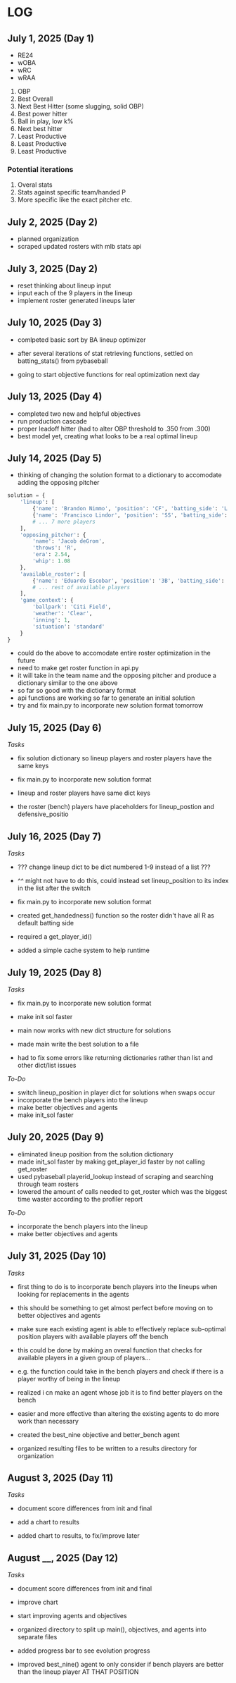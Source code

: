 # LOG

## July 1, 2025 (Day 1)

- RE24
- wOBA
- wRC
- wRAA

1. OBP
2. Best Overall
3. Next Best Hitter (some slugging, solid OBP)
4. Best power hitter
5. Ball in play, low k%
6. Next best hitter
7. Least Productive
8. Least Productive
9. Least Productive

### Potential iterations

1. Overal stats
2. Stats against specific team/handed P
3. More specific like the exact pitcher etc.

## July 2, 2025 (Day 2)

- planned organization
- scraped updated rosters with mlb stats api

## July 3, 2025 (Day 2)

- reset thinking about lineup input
- input each of the 9 players in the lineup
- implement roster generated lineups later

## July 10, 2025 (Day 3)

- comlpeted basic sort by BA lineup optimizer

- after several iterations of stat retrieving functions, settled on batting_stats() from pybaseball
- going to start objective functions for real optimization next day

## July 13, 2025 (Day 4)

- completed two new and helpful objectives
- run production cascade
- proper leadoff hitter (had to alter OBP threshold to .350 from .300)
- best model yet, creating what looks to be a real optimal lineup

## July 14, 2025 (Day 5)

- thinking of changing the solution format to a dictionary to accomodate adding the opposing pitcher

```python
solution = {
    'lineup': [
        {'name': 'Brandon Nimmo', 'position': 'CF', 'batting_side': 'L'},
        {'name': 'Francisco Lindor', 'position': 'SS', 'batting_side': 'S'},
        # ... 7 more players
    ],
    'opposing_pitcher': {
        'name': 'Jacob deGrom',
        'throws': 'R',
        'era': 2.54,
        'whip': 1.08
    },
    'available_roster': [
        {'name': 'Eduardo Escobar', 'position': '3B', 'batting_side': 'S'},
        # ... rest of available players
    ],
    'game_context': {
        'ballpark': 'Citi Field',
        'weather': 'Clear',
        'inning': 1,
        'situation': 'standard'
    }
}
```

- could do the above to accomodate entire roster optimization in the future
- need to make get roster function in api.py
- it will take in the team name and the opposing pitcher and produce a dictionary similar to the one above
- so far so good with the dictionary format
- api functions are working so far to generate an initial solution
- try and fix main.py to incorporate new solution format tomorrow

## July 15, 2025 (Day 6)

*Tasks*

- fix solution dictionary so lineup players and roster players have the same keys
- fix main.py to incorporate new solution format

- lineup and roster players have same dict keys
- the roster (bench) players have placeholders for lineup_postion and defensive_positio

## July 16, 2025 (Day 7)

*Tasks*

- ??? change lineup dict to be dict numbered 1-9 instead of a list ???
- ^^ might not have to do this, could instead set lineup_position to its index in the list after the switch
- fix main.py to incorporate new solution format

- created get_handedness() function so the roster didn't have all R as default batting side
- required a get_player_id()
- added a simple cache system to help runtime

## July 19, 2025 (Day 8)

*Tasks*

- fix main.py to incorporate new solution format
- make init sol faster

- main now works with new dict structure for solutions
- made main write the best solution to a file
- had to fix some errors like returning dictionaries rather than list and other dict/list issues

*To-Do*

- switch lineup_position in player dict for solutions when swaps occur
- incorporate the bench players into the lineup
- make better objectives and agents
- make init_sol faster

## July 20, 2025 (Day 9)

- eliminated lineup position from the solution dictionary
- made init_sol faster by making get_player_id faster by not calling get_roster
- used pybaseball playerid_lookup instead of scraping and searching through team rosters
- lowered the amount of calls needed to get_roster which was the biggest time waster according to the profiler report

*To-Do*

- incorporate the bench players into the lineup
- make better objectives and agents

## July 31, 2025 (Day 10)

*Tasks*

- first thing to do is to incorporate bench players into the lineups when looking for replacements in the agents
- this should be something to get almost perfect before moving on to better objectives and agents
- make sure each existing agent is able to effectively replace sub-optimal position players with available players off the bench
- this could be done by making an overal function that checks for available players in a given group of players...
- e.g. the function could take in the bench players and check if there is a player worthy of being in the lineup

- realized i cn make an agent whose job it is to find better players on the bench
- easier and more effective than altering the existing agents to do more work than necessary

- created the best_nine objective and better_bench agent
- organized resulting files to be written to a results directory for organization

## August 3, 2025 (Day 11)

*Tasks*

- document score differences from init and final
- add a chart to results

- added chart to results, to fix/improve later

## August __, 2025 (Day 12)

*Tasks*

- document score differences from init and final
- improve chart
- start improving agents and objectives

- organized directory to split up main(), objectives, and agents into separate files
- added progress bar to see evolution progress
- improved best_nine() agent to only consider if bench players are better than the lineup player AT THAT POSITION
